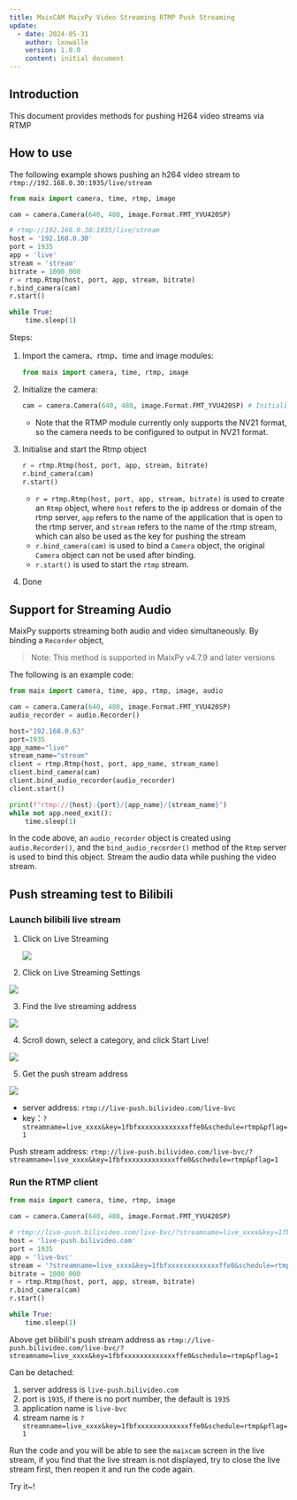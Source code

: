 ```yaml
---
title: MaixCAM MaixPy Video Streaming RTMP Push Streaming
update:
  - date: 2024-05-31
    author: lxowalle
    version: 1.0.0
    content: initial document
---
```


## Introduction

This document provides methods for pushing H264 video streams via RTMP

## How to use

The following example shows pushing an h264 video stream to `rtmp://192.168.0.30:1935/live/stream`

```python
from maix import camera, time, rtmp, image

cam = camera.Camera(640, 480, image.Format.FMT_YVU420SP)

# rtmp://192.168.0.30:1935/live/stream
host = '192.168.0.30'
port = 1935
app = 'live'
stream = 'stream'
bitrate = 1000_000
r = rtmp.Rtmp(host, port, app, stream, bitrate)
r.bind_camera(cam)
r.start()

while True:
    time.sleep(1)
```

Steps:

1. Import the camera、rtmp、time and image modules:

   ```python
   from maix import camera, time, rtmp, image
   ```

2. Initialize the camera:

   ```python
   cam = camera.Camera(640, 480, image.Format.FMT_YVU420SP) # Initialise camera, output resolution 640x480 NV21 format
   ```

   - Note that the RTMP module currently only supports the NV21 format, so the camera needs to be configured to output in NV21 format.


3. Initialise and start the Rtmp object

   ```python
   r = rtmp.Rtmp(host, port, app, stream, bitrate)
   r.bind_camera(cam)
   r.start()
   ```

   - `r = rtmp.Rtmp(host, port, app, stream, bitrate)` is used to create an `Rtmp` object, where `host` refers to the ip address or domain of the rtmp server, `app` refers to the name of the application that is open to the rtmp server, and `stream` refers to the name of the rtmp stream, which can also be used as the key for pushing the stream
   - `r.bind_camera(cam)` is used to bind a `Camera` object, the original `Camera` object can not be used after binding.
   - `r.start()` is used to start the `rtmp` stream.

4. Done



## Support for Streaming Audio

MaixPy supports streaming both audio and video simultaneously. By binding a `Recorder` object,

> Note: This method is supported in MaixPy v4.7.9 and later versions

The following is an example code:

```python
from maix import camera, time, app, rtmp, image, audio

cam = camera.Camera(640, 480, image.Format.FMT_YVU420SP)
audio_recorder = audio.Recorder()

host="192.168.0.63"
port=1935
app_name="live"
stream_name="stream"
client = rtmp.Rtmp(host, port, app_name, stream_name)
client.bind_camera(cam)
client.bind_audio_recorder(audio_recorder)
client.start()

print(f"rtmp://{host}:{port}/{app_name}/{stream_name}")
while not app.need_exit():
    time.sleep(1)
```

In the code above, an `audio_recorder` object is created using `audio.Recorder()`, and the `bind_audio_recorder()` method of the `Rtmp` server is used to bind this object. Stream the audio data while pushing the video stream.



## Push streaming test to Bilibili

### Launch bilibili live stream

1. Click on Live Streaming

   ![](../../../static/image/bilibili_click_live.png)


2. Click on Live Streaming Settings

![](../../../static/image/bilibili_click_live_setting.png)

3. Find the live streaming address

![](../../../static/image/bilibili_check_live_link.png)

4. Scroll down, select a category, and click Start Live!

![](../../../static/image/bilibili_live_start.png)

5. Get the push stream address

![](../../../static/image/bilibili_check_rtmp_url.png)

- server address: `rtmp://live-push.bilivideo.com/live-bvc`
- key：`?streamname=live_xxxx&key=1fbfxxxxxxxxxxxxxffe0&schedule=rtmp&pflag=1`

Push stream address: `rtmp://live-push.bilivideo.com/live-bvc/?streamname=live_xxxx&key=1fbfxxxxxxxxxxxxxffe0&schedule=rtmp&pflag=1`



### Run the RTMP client

```python
from maix import camera, time, rtmp, image

cam = camera.Camera(640, 480, image.Format.FMT_YVU420SP)

# rtmp://live-push.bilivideo.com/live-bvc/?streamname=live_xxxx&key=1fbfxxxxxxxxxxxxxffe0&schedule=rtmp&pflag=1
host = 'live-push.bilivideo.com'
port = 1935
app = 'live-bvc'
stream = '?streamname=live_xxxx&key=1fbfxxxxxxxxxxxxxffe0&schedule=rtmp&pflag=1'
bitrate = 1000_000
r = rtmp.Rtmp(host, port, app, stream, bitrate)
r.bind_camera(cam)
r.start()

while True:
    time.sleep(1)
```

Above get bilibili's push stream address as `rtmp://live-push.bilivideo.com/live-bvc/?streamname=live_xxxx&key=1fbfxxxxxxxxxxxxxffe0&schedule=rtmp&pflag=1`

Can be detached:

1. server address is `live-push.bilivideo.com`
2. port is `1935`, if there is no port number, the default is `1935`
3. application name is `live-bvc`
4. stream name is `?streamname=live_xxxx&key=1fbfxxxxxxxxxxxxxffe0&schedule=rtmp&pflag=1`

Run the code and you will be able to see the `maixcam` screen in the live stream, if you find that the live stream is not displayed, try to close the live stream first, then reopen it and run the code again.

Try it~!